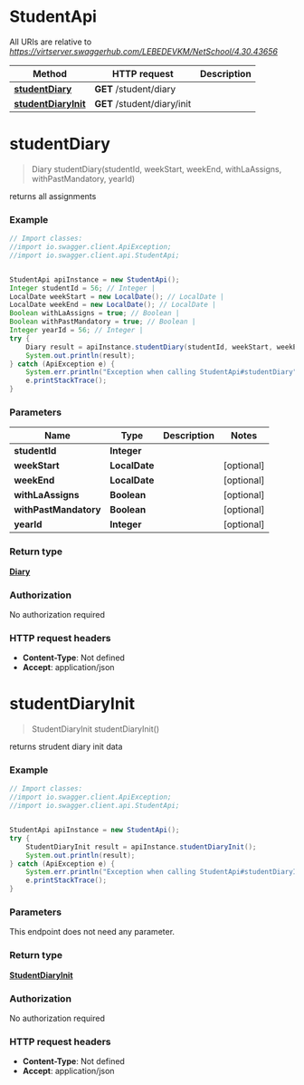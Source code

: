 # StudentApi

All URIs are relative to *https://virtserver.swaggerhub.com/LEBEDEVKM/NetSchool/4.30.43656*

Method | HTTP request | Description
------------- | ------------- | -------------
[**studentDiary**](StudentApi.md#studentDiary) | **GET** /student/diary | 
[**studentDiaryInit**](StudentApi.md#studentDiaryInit) | **GET** /student/diary/init | 

<a name="studentDiary"></a>
# **studentDiary**
> Diary studentDiary(studentId, weekStart, weekEnd, withLaAssigns, withPastMandatory, yearId)



returns all assignments

### Example
```java
// Import classes:
//import io.swagger.client.ApiException;
//import io.swagger.client.api.StudentApi;


StudentApi apiInstance = new StudentApi();
Integer studentId = 56; // Integer | 
LocalDate weekStart = new LocalDate(); // LocalDate | 
LocalDate weekEnd = new LocalDate(); // LocalDate | 
Boolean withLaAssigns = true; // Boolean | 
Boolean withPastMandatory = true; // Boolean | 
Integer yearId = 56; // Integer | 
try {
    Diary result = apiInstance.studentDiary(studentId, weekStart, weekEnd, withLaAssigns, withPastMandatory, yearId);
    System.out.println(result);
} catch (ApiException e) {
    System.err.println("Exception when calling StudentApi#studentDiary");
    e.printStackTrace();
}
```

### Parameters

Name | Type | Description  | Notes
------------- | ------------- | ------------- | -------------
 **studentId** | **Integer**|  |
 **weekStart** | **LocalDate**|  | [optional]
 **weekEnd** | **LocalDate**|  | [optional]
 **withLaAssigns** | **Boolean**|  | [optional]
 **withPastMandatory** | **Boolean**|  | [optional]
 **yearId** | **Integer**|  | [optional]

### Return type

[**Diary**](Diary.md)

### Authorization

No authorization required

### HTTP request headers

 - **Content-Type**: Not defined
 - **Accept**: application/json

<a name="studentDiaryInit"></a>
# **studentDiaryInit**
> StudentDiaryInit studentDiaryInit()



returns strudent diary init data

### Example
```java
// Import classes:
//import io.swagger.client.ApiException;
//import io.swagger.client.api.StudentApi;


StudentApi apiInstance = new StudentApi();
try {
    StudentDiaryInit result = apiInstance.studentDiaryInit();
    System.out.println(result);
} catch (ApiException e) {
    System.err.println("Exception when calling StudentApi#studentDiaryInit");
    e.printStackTrace();
}
```

### Parameters
This endpoint does not need any parameter.

### Return type

[**StudentDiaryInit**](StudentDiaryInit.md)

### Authorization

No authorization required

### HTTP request headers

 - **Content-Type**: Not defined
 - **Accept**: application/json

